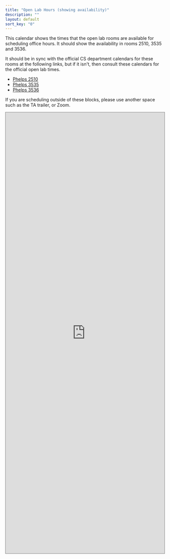 ```yaml
---
title: "Open Lab Hours (showing availability)"
description: ""
layout: default
sort_key: "0"
---
```


<style>
     iframe { width: 100%; height: 1400px; }
</style>



This calendar shows the times that the open lab rooms are available for scheduling office hours. It should show the availability in rooms 2510, 3535 and 3536.

It should be in sync with the official CS department calendars for these rooms at the following links, but if it isn't, then consult these calendars for the official open lab times.  

* [Phelps 2510](https://www.cs.ucsb.edu/phelps-2510-classroom)
* [Phelps 3535](https://www.cs.ucsb.edu/phelps-3525-classroom)
* [Phelps 3536](https://www.cs.ucsb.edu/phelps-3526-classroom)

If you are scheduling outside of these blocks, please use another space such as the TA trailer, or Zoom.

<iframe src="https://calendar.google.com/calendar/embed?height=600&wkst=1&bgcolor=%23ffffff&ctz=America%2FLos_Angeles&mode=WEEK&src=Y182M2I1OTk2ZTYwMzk0YjZhM2IxNzEwYWQxMzMyOTAxZmZlNDRhN2VlOGY1NzdhY2VlNWY5OGViOTU2ZGZiNWNiQGdyb3VwLmNhbGVuZGFyLmdvb2dsZS5jb20&color=%23AD1457" style="border:solid 1px #777" width="800" height="600" frameborder="0" scrolling="no"></iframe>

